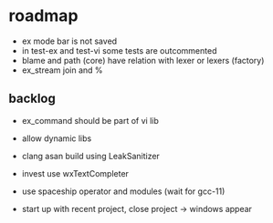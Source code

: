 # roadmap
- ex mode bar is not saved
- in test-ex and test-vi some tests are outcommented
- blame and path (core) have relation with lexer or lexers (factory)
- ex_stream join and %

## backlog
- ex_command should be part of vi lib
- allow dynamic libs
- clang asan build using LeakSanitizer

- invest use wxTextCompleter
- use spaceship operator
  and modules (wait for gcc-11)
- start up with recent project, close project
  -> windows appear
